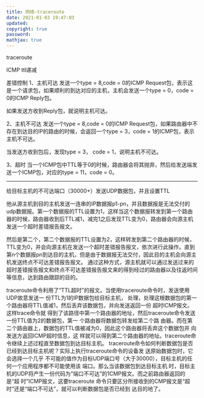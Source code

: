 ```yaml
---
title: 网络-traceroute
date: 2021-01-03 19:47:03
updated:
copyright: true
password:
mathjax: true
---
```


traceroute

ICMP  ttl递减

差错控制
1、主机可达
发送一个type = 8,code = 0的ICMP Request包，表示这是一个请求包，如果顺利的到达对应的主机，主机会发送一个type = 0，code = 0的ICMP Reply包。

如果发送方收到Reply包，就说明主机可达。

2、主机不可达
发送一个type = 8,code = 0的ICMP Request包，如果路由器中不存在到达目的IP的路由的时候，会返回一个type = 3，code = 1的ICMP包，表示主机不可达。

当发送方收到包后，发现type = 3， code = 1，说明主机不可达。

3、超时
当一个ICMP包中TTL等于0的时候，路由器会将其抛弃，然后给发送端发送一个ICMP包，对应的type = 11，code = 0。

---

给目标主机的不可达端口（30000+）发送UDP数据包，并且设置TTL

他从源主机到目的主机发送一连串的IP数据报p1-pn，并且数据报是无法交付的udp数据报。第一个数据报的TTL设置为1，这样当这个数据报转发到第一个路由器的时候，路由器收到后TTL减1，减完1之后发现TTL变为0，路由器会向源主机发送一个超时差错报告报文。

然后是第二个，第二个数据报的TTL设置为2，这样转发到第二个路由器的时候，TTL变为0，并会向源主机在发送一个超时差错报告报文，依次进行此操作。直到第n个数据报pn到达目的主机，但是由于数据报无法交付，因此目的主机会向源主机发送终点不可达差错报告报文。
通过这种方式，源主机就可以通过发送过来的超时差错报告报文和终点不可达差错报告报文来的得到经过的路由器以及往返时间等信息，达到路由跟踪的目的。

traceroute命令利用了“TTL超时”的报文。当使用traceroute命令时，发送使用UDP故意发送一
份TTL为1的IP数据包给目标主机，
处理，处理这根数据包的第一个路由器将TTL值减1，然后丢弃该数据包，并向发送返回一份
超时lCMP报文。这样trace命令就
得到了该路径中第一个路由器的地址，然后traceroute命令发送一份TTL值为2的数据包，第一
个路由器将数据包转发给第二个路
由器。而在第二个路由器上，数据包的TTL值被减为0，因此这个路由器将丢弃这个数据包并
向发送方返回ICMP超时信息，这
样就可以得到第二个路由器的地址。traceroute命令继续上述过程直至数据包到达目标主机。
traceroute命令如何判断数据包是否已经到达目标主机呢？实际上执行traceroute命令的设备发
送原始数据包时，它会选择一个几乎
不可能的值作为目标UDP端口号（大于30000），目标主机的任何一个应用程序都不可能使用该
端口。那么当该数据包到达目标主机
时，目标主机的UDP将产生一份代码为“端口不可达”的1CMP报文。而之前路由器返回的是“超
时”ICMP报文，这要traceroute
命令只要区分所接收到的CMP报文是“超时”还是“端口不可达”，就可以判断数据包是否已经到
达目的地了。